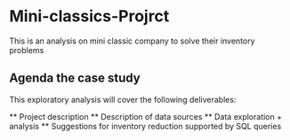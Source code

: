 # Mini-classics-Projrct
This is an analysis on mini classic company to solve their inventory problems
## Agenda the case study
This exploratory analysis will cover the following deliverables:

** Project description
** Description of data sources
** Data exploration + analysis
** Suggestions for inventory reduction supported by SQL queries

